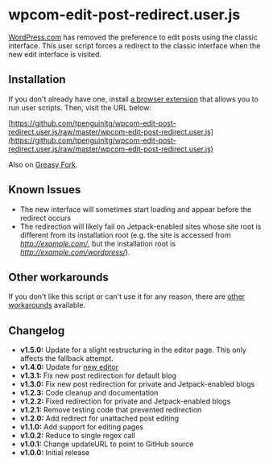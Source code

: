 # wpcom-edit-post-redirect.user.js
[WordPress.com](https://wordpress.com/) has removed the preference to edit posts using the classic interface. This user script forces a redirect to the classic interface when the new edit interface is visited.

## Installation
If you don't already have one, install [a browser extension](https://greasyfork.org/en/help/installing-user-scripts) that allows you to run user scripts. Then, visit the URL below:

[https://github.com/tpenguinltg/wpcom-edit-post-redirect.user.js/raw/master/wpcom-edit-post-redirect.user.js](https://github.com/tpenguinltg/wpcom-edit-post-redirect.user.js/raw/master/wpcom-edit-post-redirect.user.js)

Also on [Greasy Fork](https://greasyfork.org/en/scripts/8581-wordpress-com-edit-post-redirects).

## Known Issues
*   The new interface will sometimes start loading and appear before the redirect occurs
*   The redirection will likely fail on Jetpack-enabled sites whose site root is different from its installation root (e.g. the site is accessed from <i>http://example.com/</i>, but the installation root is <i>http://example.com/wordpress/</i>).

## Other workarounds
If you don't like this script or can't use it for any reason, there are [other workarounds](http://git.io/wpcom-restore-classic-ed) available.


## Changelog
* **v1.5.0:** Update for a slight restructuring in the editor page. This only affects the fallback attempt.
* **v1.4.0:** Update for [new editor](https://en.blog.wordpress.com/2015/11/16/new-high-speed-editor/)
* **v1.3.1:** Fix new post redirection for default blog
* **v1.3.0:** Fix new post redirection for private and Jetpack-enabled blogs
* **v1.2.3:** Code cleanup and documentation
* **v1.2.2:** Fixed redirection for private and Jetpack-enabled blogs
* **v1.2.1:** Remove testing code that prevented redirection
* **v1.2.0:** Add redirect for unattached post editing
* **v1.1.0:** Add support for editing pages
* **v1.0.2:** Reduce to single regex call
* **v1.0.1:** Change updateURL to point to GitHub source
* **v1.0.0:** Initial release
